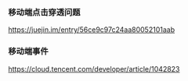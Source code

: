 ### 移动端点击穿透问题    
<https://juejin.im/entry/56ce9c97c24aa80052101aab>    
### 移动端事件     
<https://cloud.tencent.com/developer/article/1042823>
